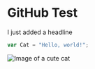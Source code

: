 # GitHub Test

I just added a headline

``` javascript
var Cat = "Hello, world!";
```

![Image of a cute cat](https://www.rd.com/wp-content/uploads/2021/04/GettyImages-138468381-scaled-e1619028416767.jpg)


